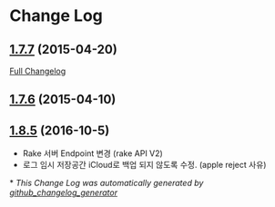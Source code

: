 # Change Log

## [1.7.7](https://github.com/skpdi/rake-iphone/tree/1.7.7) (2015-04-20)
[Full Changelog](https://github.com/skpdi/rake-iphone/compare/1.7.6...1.7.7)

## [1.7.6](https://github.com/skpdi/rake-iphone/tree/1.7.6) (2015-04-10)

## [1.8.5](https://github.com/skpdi/rake-iphone/tree/1.8.4) (2016-10-5)
- Rake 서버 Endpoint 변경 (rake API V2)
- 로그 임시 저장공간 iCloud로 백업 되지 않도록 수정. (apple reject 사유)
 
\* *This Change Log was automatically generated by [github_changelog_generator](https://github.com/skywinder/Github-Changelog-Generator)*
